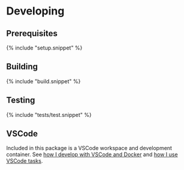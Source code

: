 # Developing

## Prerequisites

{% include "setup.snippet" %}


## Building

{% include "build.snippet" %}

## Testing
 
{% include "tests/test.snippet" %}

## VSCode

Included in this package is a VSCode workspace and development container.  See [how I develop with VSCode and Docker](https://allisonthackston.com/articles/docker-development.html) and [how I use VSCode tasks](https://allisonthackston.com/articles/vscode-tasks.html).
